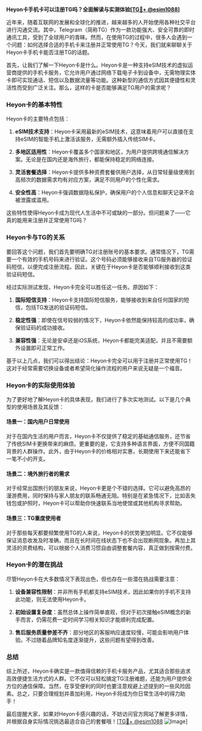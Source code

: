 **Heyon卡手机卡可以注册TG吗？全面解读与实测体验[[TG💪+ @esim1088](https://t.me/s/esim1088)]**

近年来，随着互联网的发展和全球化的推进，越来越多的人开始使用各种社交平台进行沟通交流。其中，Telegram（简称TG）作为一款功能强大、安全可靠的即时通讯工具，受到了全球用户的青睐。然而，在使用TG的过程中，很多人会遇到一个问题：如何选择合适的手机卡来注册并正常使用TG？今天，我们就来聊聊关于Heyon卡手机卡能否注册TG的话题。

首先，让我们了解一下Heyon卡是什么。Heyon卡是一种支持eSIM技术的虚拟运营商提供的手机卡服务，它允许用户通过网络下载电子卡到设备中，无需物理实体卡即可实现通话、短信以及数据流量等功能。这种新型的通信方式因其便捷性和灵活性而受到广泛关注。那么，这样的卡是否能够满足TG用户的需求呢？

### Heyon卡的基本特性

Heyon卡的主要特点包括：

1. **eSIM技术支持**：Heyon卡采用最新的eSIM技术，这意味着用户可以直接在支持eSIM的智能手机上激活该服务，无需额外插入传统SIM卡。
   
2. **多地区适用性**：Heyon卡覆盖多个国家和地区，为用户提供跨境通信解决方案。无论是在国内还是海外旅行，都能保持稳定的网络连接。

3. **灵活套餐选择**：Heyon卡提供多种资费套餐供用户选择，从日常轻量级使用到高频次的数据需求均有对应方案，满足不同用户的个性化需求。

4. **安全性高**：Heyon卡强调数据隐私保护，确保用户的个人信息和聊天记录不会被泄露或滥用。

这些特性使得Heyon卡成为现代人生活中不可或缺的一部分。但问题来了——它真的能用来注册并正常使用TG吗？

### Heyon卡与TG的关系

要回答这个问题，我们首先要明确TG对注册账号的基本要求。通常情况下，TG需要一个有效的手机号码来进行验证。这个号码必须能够接收来自TG服务器的验证码短信，以便完成注册流程。因此，关键在于Heyon卡是否能够顺利接收到这类验证码短信。

经过实际测试发现，Heyon卡完全可以胜任这一任务。原因如下：

1. **国际短信支持**：Heyon卡支持国际短信服务，能够接收到来自任何国家的短信，包括TG发送的验证码短信。

2. **稳定性强**：即使在信号较弱的情况下，Heyon卡依然能保持较高的成功率，确保验证码的成功接收。

3. **兼容性强**：无论是安卓还是iOS系统，Heyon卡都能完美适配，并且不需要额外设置即可正常工作。

基于以上几点，我们可以得出结论：Heyon卡完全可以用于注册并正常使用TG！这对于经常需要切换设备或者希望简化操作流程的用户来说无疑是一个福音。

### Heyon卡的实际使用体验

为了更好地了解Heyon卡的具体表现，我们进行了多次实地测试。以下是几个典型的使用场景及其反馈：

#### 场景一：国内用户日常使用

对于在国内生活的用户而言，Heyon卡不仅提供了稳定的基础通信服务，还节省了传统SIM卡更换带来的麻烦。更重要的是，它支持多种语言界面，方便不同国籍背景的人群操作。此外，由于Heyon卡的价格相对实惠，长期使用下来还能省下一笔不小的开支。

#### 场景二：境外旅行者的需求

对于经常出国旅行的朋友来说，Heyon卡更是个不错的选择。它可以避免高昂的漫游费用，同时保持与家人朋友的联系畅通无阻。特别是在紧急情况下，比如丢失钱包或护照时，Heyon卡可以帮助你快速联系当地使馆或其他机构寻求帮助。

#### 场景三：TG重度使用者

对于那些每天都要频繁使用TG的人来说，Heyon卡的优势更加明显。它不仅能够保证消息收发及时准确，而且在长时间在线状态下也不会出现断网现象。再加上其灵活的资费结构，可以根据个人消费习惯自由调整套餐内容，真正做到按需付费。

### Heyon卡的潜在挑战

尽管Heyon卡在大多数情况下表现出色，但也存在一些潜在挑战需要注意：

1. **设备兼容性限制**：并非所有手机都支持eSIM技术，因此如果你的手机不支持此功能，则无法使用Heyon卡。
   
2. **初始设置复杂度**：虽然总体上操作简单直观，但对于初次接触eSIM概念的新手而言，仍需花费一定时间学习相关知识才能顺利完成配置。

3. **售后服务质量参差不齐**：部分地区的客服响应速度较慢，可能会影响用户体验。不过随着品牌知名度逐渐提升，这些问题有望得到改善。

### 总结

综上所述，Heyon卡确实是一款值得信赖的手机卡服务产品，尤其适合那些追求高效便捷生活方式的人群。它不仅可以轻松搞定TG注册难题，还能为用户提供全方位的通信保障。当然，在享受便利的同时也要注意规避上述提到的一些风险因素。总之，只要合理规划并善加利用，Heyon卡将成为你日常生活中的得力助手！

最后提醒大家，如果对Heyon卡感兴趣的话，不妨访问官方网站了解更多详情，并根据自身实际情况挑选最适合自己的套餐哦！[[TG💪+ @esim1088](https://t.me/s/esim1088) ![Image](https://i.postimg.cc/4NQfJmqS/Snipaste-2025-05-13-00-14-12.png)]